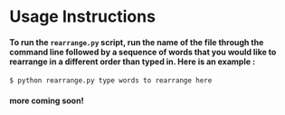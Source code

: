 # Usage Instructions


#### To run the `rearrange.py` script, run the name of the file through the command line followed by a sequence of words that you would like to rearrange in a different order than typed in. Here is an example :
`$ python rearrange.py type words to rearrange here`


#### more coming soon!


